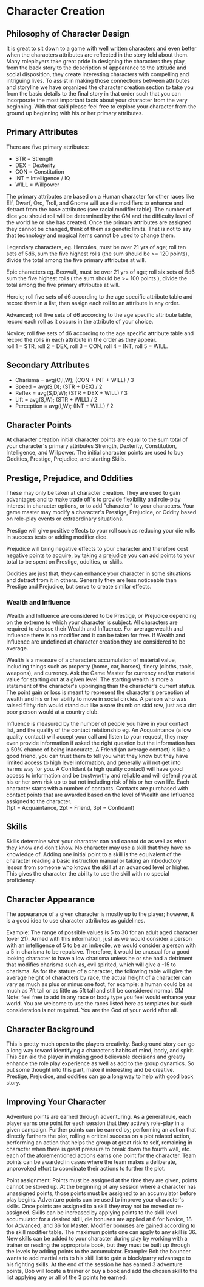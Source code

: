 # Character Creation #
## Philosophy of Character Design ##
It is great to sit down to a game with well written characters and even better when the characters attributes are reflected in the story told about them. Many roleplayers take great pride in designing the characters they play, from the back story to the description of appearance to the attitude and social disposition, they create interesting characters with compelling and intriguing lives. To assist in making those connections between attributes and storyline we have organized the character creation section to take you from the basic details to the final story in that order such that you can incorporate the most important facts about your character from the very beginning. With that said please feel free to explore your character from the ground up beginning with his or her primary attributes.

## Primary Attributes ##
There are five primary attributes:
* STR  = Strength
* DEX  = Dexterity
* CON  = Constitution
* INT  = Intelligence / IQ
* WILL = Willpower

The primary attributes are based on a Human character for other races like Elf, Dwarf, Orc, Troll, and Gnome will use die modifiers to enhance and detract from the base attributes (see racial modifier table). The number of dice you should roll will be determined by the GM and the difficulty level of the world he or she has created. Once the primary attributes are assigned they cannot be changed, think of them as genetic limits. That is not to say that technology and magical items cannot be used to change them.

Legendary characters, eg. Hercules, must be over 21 yrs of age; roll ten sets of 5d6, sum the five highest rolls (the sum should be >= 120 points), divide the total among the five primary attributes at will.

Epic characters eg. Beowulf, must be over 21 yrs of age; roll six sets of 5d6 sum the five highest rolls ( the sum should be >= 100 points ), divide the total among the five primary attributes at will.

Heroic; roll five sets of d6 according to the age specific attribute table and record them in a list, then assign each roll to an attribute in any order.

Advanced; roll five sets of d6 according to the age specific attribute table, record each roll as it occurs in the attribute of your choice.

Novice; roll five sets of d6 according to the age specific attribute table and record the rolls in each attribute in the order as they appear.  
roll 1 = STR, roll 2 = DEX, roll 3 = CON, roll 4 = INT, roll 5 = WILL.

## Secondary Attributes ## 

* Charisma = avg(C,I,W); (CON + INT + WILL) / 3
* Speed = avg(S,D); (STR + DEX) / 2
* Reflex = avg(S,D,W); (STR + DEX + WILL) / 3
* Lift = avg(S,W); (STR + WILL) / 2
* Perception = avg(I,W); (INT + WILL) / 2

## Character Points ##
At character creation initial character points are equal to the sum total of your character's primary attributes Strength, Dexterity, Constitution, Intelligence, and Willpower. The initial character points are used to buy Oddities, Prestige, Prejudice, and starting Skills.

## Prestige, Prejudice, and Oddities ##
These may only be taken at character creation. They are used to gain advantages and to make trade off's to provide flexibility and role-play interest in character options, or to add "character" to your characters. Your game master may modify a character's Prestige, Prejudice, or Oddity based on role-play events or extraordinary situations.

Prestige will give positive effects to your roll such as reducing your die rolls in success tests or adding modifier dice.

Prejudice will bring negative effects to your character and therefore cost negative points to acquire, by taking a prejudice you can add points to your total to be spent on Prestige, oddities, or skills.

Oddities are just that, they can enhance your character in some situations and detract from it in others. Generally they are less noticeable than Prestige and Prejudice, but serve to create similar effects.

### Wealth and Influence ###
Wealth and Influence are considered to be Prestige, or Prejudice depending on the extreme to which your character is subject. All characters are required to choose their Wealth and Influence. For average wealth and influence there is no modifier and it can be taken for free. If Wealth and Influence are undefined at character creation they are considered to be average. 

Wealth is a measure of a characters accumulation of material value, including things such as property (home, car, horses), finery (cloths, tools, weapons), and currency. Ask the Game Master for currency and/or material value for starting out at a given level. The starting wealth is more a statement of the character's upbringing than the character's current status. The point gain or loss is meant to represent the character's perception of wealth and his or her ability to move in social circles. A person who was raised filthy rich would stand out like a sore thumb on skid row, just as a dirt poor person would at a country club.

Influence is measured by the number of people you have in your contact list, and the quality of the contact relationship eg. An Acquaintance (a low quality contact) will accept your call and listen to your request, they may even provide information if asked the right question but the information has a 50% chance of being inaccurate. A Friend (an average contact) is like a good friend, you can trust them to tell you what they know but they have limited access to high level information, and generally will not get into harms way for you. A Confidant (a high quality contact) will have good access to information and be trustworthy and reliable and will defend you at his or her own risk up to but not including risk of his or her own life. Each character starts with a number of contacts. Contacts are purchased with contact points that are awarded based on the level of Wealth and Influence assigned to the character.  
(1pt = Acquaintance, 2pt = Friend, 3pt = Confidant)

## Skills ##
Skills determine what your character can and cannot do as well as what they know and don't know. No character may use a skill that they have no knowledge of. Adding one initial point to a skill is the equivalent of the character reading a basic instruction manual or taking an introductory lesson from someone who knows the skill at an advanced level or higher. This gives the character the ability to use the skill with no special proficiency.

## Character Appearance ##
The appearance of a given character is mostly up to the player; however, it is a good idea to use character attributes as guidelines.

Example: The range of possible values is 5 to 30 for an adult aged character (over 21). Armed with this information, just as we would consider a person with an intelligence of 5 to be an imbecile, we would consider a person with a 5 in charisma to be repulsive. Therefore, it would be unusual for a good looking character to have a low charisma unless he or she had a detriment that modifies charisma such as, evil spirited, which will give a -15 to charisma. As for the stature of a character, the following table will give the average height of characters by race, the actual height of a character can vary as much as plus or minus one foot, for example: a human could be as much as 7ft tall or as little as 5ft tall and still be considered normal. GM Note: feel free to add in any race or body type you feel would enhance your world. You are welcome to use the races listed here as templates but such consideration is not required. You are the God of your world after all.

## Character Background ##
This is pretty much open to the players creativity. Background story can go a long way toward identifying a character.s habits of mind, body, and spirit. This can aid the player in making good believable decisions and greatly enhance the role play experience as well as add to the group dynamics. So put some thought into this part, make it interesting and be creative. Prestige, Prejudice, and oddities can go a long way to help with good back story.

## Improving Your Character ##
Adventure points are earned through adventuring. As a general rule, each player earns one point for each session that they actively role-play in a given campaign. Further points can be earned by; performing an action that directly furthers the plot, rolling a critical success on a plot related action, performing an action that helps the group at great risk to self, remaining in character when there is great pressure to break down the fourth wall, etc. each of the aforementioned actions earns one point for the character. Team points can be awarded in cases where the team makes a deliberate, unprovoked effort to coordinate their actions to further the plot.

Point assignment: Points must be assigned at the time they are given, points cannot be stored up. At the beginning of any session where a character has unassigned points, those points must be assigned to an accumulator before play begins. Adventure points can be used to improve your character's skills. Once points are assigned to a skill they may not be moved or re-assigned. Skills can be increased by applying points to the skill level accumulator for a desired skill, die bonuses are applied at 6 for Novice, 18 for Advanced, and 36 for Master. Modifier bonuses are gained according to the skill modifier table. The maximum points one can apply to any skill is 36. New skills can be added to your character during play by working with a trainer or reading the appropriate book, but they must be built up through the levels by adding points to the accumulator. Example: Bob the bouncer wants to add martial arts to his skill list to gain a block/parry advantage to his fighting skills. At the end of the session he has earned 3 adventure points, Bob will locate a trainer or buy a book and add the chosen skill to the list applying any or all of the 3 points he earned.
